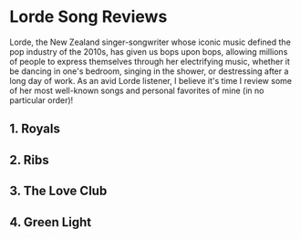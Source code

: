 # Lorde Song Reviews

Lorde, the New Zealand singer-songwriter whose iconic music defined the pop industry of the 2010s, has given us bops upon bops, allowing millions of people to express themselves through her electrifying music, whether it be dancing in one's bedroom, singing in the shower, or destressing after a long day of work. As an avid Lorde listener, I believe it's time I review some of her most well-known songs and personal favorites of mine (in no particular order)! 

## 1. Royals
## 2. Ribs
## 3. The Love Club
## 4. Green Light
